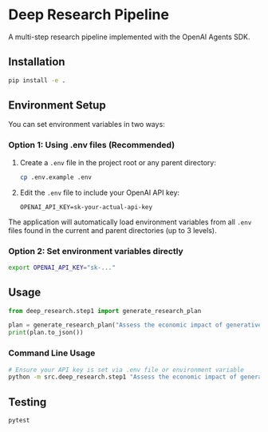 # Deep Research Pipeline

A multi-step research pipeline implemented with the OpenAI Agents SDK.

## Installation

```bash
pip install -e .
```

## Environment Setup

You can set environment variables in two ways:

### Option 1: Using .env files (Recommended)

1. Create a `.env` file in the project root or any parent directory:
   ```bash
   cp .env.example .env
   ```

2. Edit the `.env` file to include your OpenAI API key:
   ```
   OPENAI_API_KEY=sk-your-actual-api-key
   ```

The application will automatically load environment variables from all `.env` files found in the current and parent directories (up to 3 levels).

### Option 2: Set environment variables directly

```bash
export OPENAI_API_KEY="sk-..."
```

## Usage

```python
from deep_research.step1 import generate_research_plan

plan = generate_research_plan("Assess the economic impact of generative AI on the 2025 EU labor market")
print(plan.to_json())
```

### Command Line Usage

```bash
# Ensure your API key is set via .env file or environment variable
python -m src.deep_research.step1 "Assess the economic impact of generative AI on the 2025 EU labor market"
```

## Testing

```bash
pytest
``` 